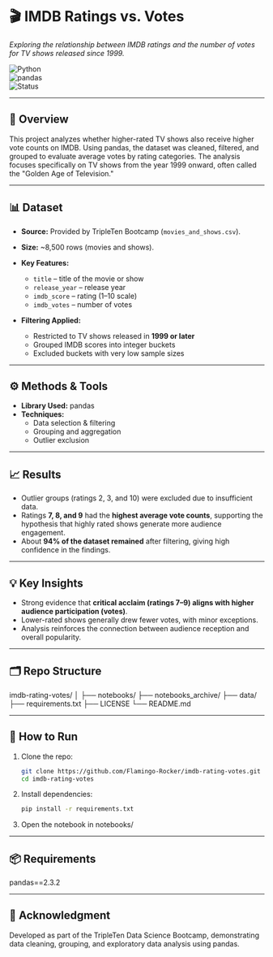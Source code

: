 # 🎬 IMDB Ratings vs. Votes  
*Exploring the relationship between IMDB ratings and the number of votes for TV shows released since 1999.*  

![Python](https://img.shields.io/badge/Python-3.10-blue?logo=python)  
![pandas](https://img.shields.io/badge/pandas-Data%20Analysis-green?logo=pandas)  
![Status](https://img.shields.io/badge/Status-Completed-brightgreen)  

---

## 📌 Overview  
This project analyzes whether higher-rated TV shows also receive higher vote counts on IMDB. Using pandas, the dataset was cleaned, filtered, and grouped to evaluate average votes by rating categories. The analysis focuses specifically on TV shows from the year 1999 onward, often called the "Golden Age of Television."  

---

## 📊 Dataset  
- **Source:** Provided by TripleTen Bootcamp (`movies_and_shows.csv`).  
- **Size:** ~8,500 rows (movies and shows).  
- **Key Features:**  
  - `title` – title of the movie or show  
  - `release_year` – release year  
  - `imdb_score` – rating (1–10 scale)  
  - `imdb_votes` – number of votes  

- **Filtering Applied:**  
  - Restricted to TV shows released in **1999 or later**  
  - Grouped IMDB scores into integer buckets  
  - Excluded buckets with very low sample sizes  

---

## ⚙️ Methods & Tools  
- **Library Used:** pandas  
- **Techniques:**  
  - Data selection & filtering  
  - Grouping and aggregation  
  - Outlier exclusion  

---

## 📈 Results  
- Outlier groups (ratings 2, 3, and 10) were excluded due to insufficient data.  
- Ratings **7, 8, and 9** had the **highest average vote counts**, supporting the hypothesis that highly rated shows generate more audience engagement.  
- About **94% of the dataset remained** after filtering, giving high confidence in the findings.  

---

## 💡 Key Insights  
- Strong evidence that **critical acclaim (ratings 7–9) aligns with higher audience participation (votes)**.  
- Lower-rated shows generally drew fewer votes, with minor exceptions.  
- Analysis reinforces the connection between audience reception and overall popularity.  

---

## 🗂 Repo Structure  
imdb-rating-votes/
│
├── notebooks/ 
├── notebooks_archive/
├── data/ 
├── requirements.txt 
├── LICENSE 
└── README.md

---

## 🚀 How to Run  
1. Clone the repo:  
   ```bash
   git clone https://github.com/Flamingo-Rocker/imdb-rating-votes.git
   cd imdb-rating-votes
2. Install dependencies:
    ```bash
    pip install -r requirements.txt
3. Open the notebook in notebooks/

---

## 📦 Requirements
pandas==2.3.2

---

## 🙏 Acknowledgment
Developed as part of the TripleTen Data Science Bootcamp, demonstrating data cleaning, grouping, and exploratory data analysis using pandas.